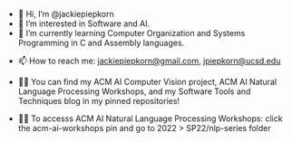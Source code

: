 - 👋 Hi, I’m @jackiepiepkorn
- 👀 I’m interested in Software and AI.
- 🌱 I’m currently learning Computer Organization and Systems Programming in C and Assembly languages.
<!--- - 💞️ I’m looking to collaborate on projects related to Machine Learning or Software Engineering. --->
- 📫 How to reach me: jackiepiepkorn@gmail.com, jpiepkorn@ucsd.edu

- 👩‍💻 You can find my ACM AI Computer Vision project, ACM AI Natural Language Processing Workshops, and my Software Tools and Techniques blog in my pinned repositories!
- 👩‍💻 To accesss ACM AI Natural Language Processing Workshops: click the acm-ai-workshops pin and go to 2022 > SP22/nlp-series folder

<!---
jackiepiepkorn/jackiepiepkorn is a ✨ special ✨ repository because its `README.md` (this file) appears on your GitHub profile.
You can click the Preview link to take a look at your changes.
--->
